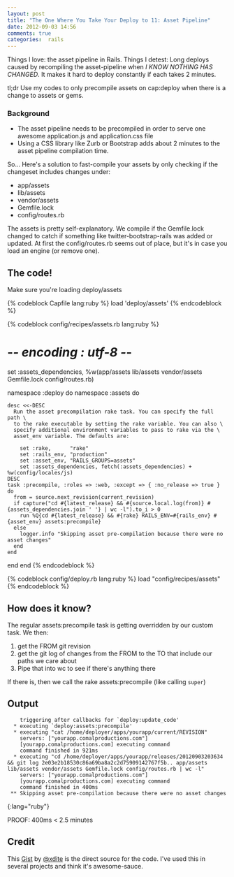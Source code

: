 ```yaml
---
layout: post
title: "The One Where You Take Your Deploy to 11: Asset Pipeline"
date: 2012-09-03 14:56
comments: true
categories:  rails
---
```


Things I love: the asset pipeline in Rails. Things I detest: Long deploys caused by recompiling the asset-pipeline when _I KNOW NOTHING HAS CHANGED_. It makes it hard to deploy constantly if each takes 2 minutes.

<!-- more -->
<div class="tldr">
	<span class="heading">tl;dr</span> 
Use my codes to only precompile assets on cap:deploy when there is a change to assets or gems.
</div>

### Background

* The asset pipeline needs to be precompiled in order to serve one awesome application.js and application.css file  
* Using a CSS library like Zurb or Bootstrap adds about 2 minutes to the asset pipeline compilation time.

So... Here's a solution to fast-compile your assets by only checking if the changeset includes changes under:

* app/assets 
* lib/assets 
* vendor/assets 
* Gemfile.lock 
* config/routes.rb

The assets is pretty self-explanatory. We compile if the Gemfile.lock changed to catch if something like twitter-bootstrap-rails was added or updated. At first the config/routes.rb seems out of place, but it's in case you load an engine (or remove one).

## The code!

Make sure you're loading deploy/assets

{% codeblock Capfile lang:ruby %}
load 'deploy/assets'
{% endcodeblock %}

{% codeblock config/recipes/assets.rb lang:ruby %}
# -*- encoding : utf-8 -*-                                                                                                    

set :assets_dependencies, %w(app/assets lib/assets vendor/assets Gemfile.lock config/routes.rb)

namespace :deploy do
  namespace :assets do

    desc <<-DESC
      Run the asset precompilation rake task. You can specify the full path \
      to the rake executable by setting the rake variable. You can also \
      specify additional environment variables to pass to rake via the \
      asset_env variable. The defaults are:

        set :rake,      "rake"
        set :rails_env, "production"
        set :asset_env, "RAILS_GROUPS=assets"
        set :assets_dependencies, fetch(:assets_dependencies) + %w(config/locales/js)
    DESC
    task :precompile, :roles => :web, :except => { :no_release => true } do
      from = source.next_revision(current_revision)
      if capture("cd #{latest_release} && #{source.local.log(from)} #{assets_dependencies.join ' '} | wc -l").to_i > 0 
        run %Q{cd #{latest_release} && #{rake} RAILS_ENV=#{rails_env} #{asset_env} assets:precompile}
      else
        logger.info "Skipping asset pre-compilation because there were no asset changes"
      end 
    end 

  end 
end
{% endcodeblock %}

{% codeblock config/deploy.rb lang:ruby %}
load "config/recipes/assets"
{% endcodeblock %}


## How does it know?

The regular assets:precompile task is getting overridden by our custom task. We then:

1. get the FROM git revision
2. get the git log of changes from the FROM to the TO that include our paths we care about
3. Pipe that into wc to see if there's anything there

If there is, then we call the rake assets:precompile (like calling `super`)


## Output

~~~
    triggering after callbacks for `deploy:update_code'
  * executing `deploy:assets:precompile'
  * executing "cat /home/deployer/apps/yourapp/current/REVISION"
    servers: ["yourapp.comalproductions.com"]
    [yourapp.comalproductions.com] executing command
    command finished in 921ms
  * executing "cd /home/deployer/apps/yourapp/releases/20120903203634 && git log 2e03e2b18530c86a69ba8a2c2d75909142767f5b.. app/assets lib/assets vendor/assets Gemfile.lock config/routes.rb | wc -l"
    servers: ["yourapp.comalproductions.com"]
    [yourapp.comalproductions.com] executing command
    command finished in 400ms
 ** Skipping asset pre-compilation because there were no asset changes
~~~
{:lang="ruby"}

PROOF: 400ms < 2.5 minutes


## Credit

This [Gist](https://gist.github.com/3072362) by [@xdite](https://github.com/xdite) is the direct source for the code. I've used this in several projects and think it's awesome-sauce.
